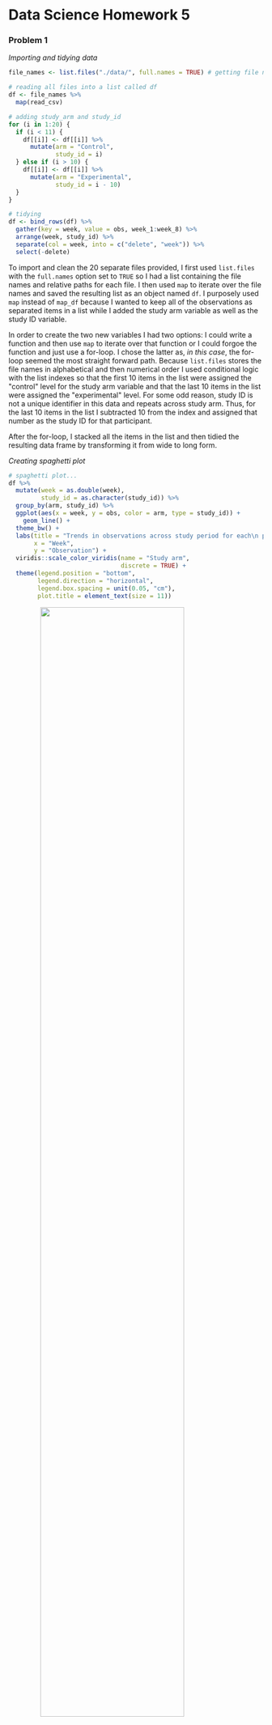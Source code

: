Data Science Homework 5
================

### Problem 1

*Importing and tidying data*

``` r
file_names <- list.files("./data/", full.names = TRUE) # getting file names and path

# reading all files into a list called df
df <- file_names %>% 
  map(read_csv) 

# adding study_arm and study_id
for (i in 1:20) {
  if (i < 11) {
    df[[i]] <- df[[i]] %>% 
      mutate(arm = "Control", 
             study_id = i)
  } else if (i > 10) {
    df[[i]] <- df[[i]] %>% 
      mutate(arm = "Experimental", 
             study_id = i - 10)
  }
}

# tidying
df <- bind_rows(df) %>% 
  gather(key = week, value = obs, week_1:week_8) %>% 
  arrange(week, study_id) %>% 
  separate(col = week, into = c("delete", "week")) %>% 
  select(-delete)
```

To import and clean the 20 separate files provided, I first used `list.files` with the `full.names` option set to `TRUE` so I had a list containing the file names and relative paths for each file. I then used `map` to iterate over the file names and saved the resulting list as an object named `df`. I purposely used `map` instead of `map_df` because I wanted to keep all of the observations as separated items in a list while I added the study arm variable as well as the study ID variable.

In order to create the two new variables I had two options: I could write a function and then use `map` to iterate over that function or I could forgoe the function and just use a for-loop. I chose the latter as, *in this case*, the for-loop seemed the most straight forward path. Because `list.files` stores the file names in alphabetical and then numerical order I used conditional logic with the list indexes so that the first 10 items in the list were assigned the "control" level for the study arm variable and that the last 10 items in the list were assigned the "experimental" level. For some odd reason, study ID is not a unique identifier in this data and repeats across study arm. Thus, for the last 10 items in the list I subtracted 10 from the index and assigned that number as the study ID for that participant.

After the for-loop, I stacked all the items in the list and then tidied the resulting data frame by transforming it from wide to long form.

*Creating spaghetti plot*

``` r
# spaghetti plot...
df %>% 
  mutate(week = as.double(week), 
         study_id = as.character(study_id)) %>% 
  group_by(arm, study_id) %>% 
  ggplot(aes(x = week, y = obs, color = arm, type = study_id)) + 
    geom_line() + 
  theme_bw() + 
  labs(title = "Trends in observations across study period for each\n participant stratified by study arm",
       x = "Week", 
       y = "Observation") + 
  viridis::scale_color_viridis(name = "Study arm",
                               discrete = TRUE) + 
  theme(legend.position = "bottom", 
        legend.direction = "horizontal", 
        legend.box.spacing = unit(0.05, "cm"),
        plot.title = element_text(size = 11))
```

<img src="p8105_hw5_ntw2117_files/figure-markdown_github/spaghetti plot-1.png" width="75%" style="display: block; margin: auto;" />

The spaghetti plot shows that individuals assigned to the experimental arm appear to have increasing observation values across the study period while individuals assigned to the control arm appear to remain constant. We could fit a mixed-effects model with a random intercept to test this.

### Problem 2

``` r
# importing data from github link
murder <- 
  read_csv("https://raw.githubusercontent.com/washingtonpost/data-homicides/master/homicide-data.csv") %>% 
  janitor::clean_names()
```

The Washington Post homicide dataset contains information on 52179 homicides across 50 major U.S. cities from 2007 to 2015. There are 12 variables. Variables provide information on the reported date of the homicide, the victims name, age, and whether or not the case was solved.

``` r
murder <- murder %>% 
  unite("city_state", c("city", "state"), sep = ", ")

# unsolved cases in a city
unsolved <- murder %>% 
  group_by(city_state) %>% 
  filter(disposition %in% c("Closed without arrest", 
                            "Open/No arrest")) %>% 
  summarize(unsolved = n()) 

# total cases in a city
total_cases <- murder %>% 
  group_by(city_state) %>%
  summarize(total = n())

# joining previously created data sets
all_cases <- left_join(unsolved, total_cases, by = "city_state")
```

The create a summary data set that contained the number of total cases and the number of unsolved cases in each city I first split the dataset into two separate datasets: `unsolved` which contains the number of unsolved cases in each city and `total` which contains the total number of cases in each city. I then joined the two datasets on the "city\_state" variable and saved the resulting data set as `all_cases`

``` r
prop_unsolved <- function(df) {

  # uses unsolved and total columns in data set
  ci_unsolved <- prop.test(df$unsolved, df$total)
  
  # putting estimate and bounds in a nice data set
  broom::tidy(ci_unsolved) %>% 
    select(estimate, conf.low, conf.high)
}
```

To obtain the estimated proportion of unsolved cases and corresponding confidence interval for a city I wrote a function called `prop_unsolved`that takes one input, the name of the data set. The function then runs `prop.test` using the "unsolved" and "total" columns in the corresponding data. This result is saved to an object called `ci_unsolved` which is then cleaned up using `tidy` from the broom packaged.

``` r
all_cases %>% 
  filter(city_state == "Baltimore, MD") %>% 
  prop_unsolved() %>% 
  mutate(estimate = round(estimate, 3), 
         conf.low = round(conf.low, 3), 
         conf.high = round(conf.high, 3)) %>% 
  rename(Estimate = estimate, 
         "Lower bound" = conf.low, 
         "Upper bound" = conf.high) %>% 
  knitr::kable()
```

|  Estimate|  Lower bound|  Upper bound|
|---------:|------------:|------------:|
|     0.646|        0.628|        0.663|

The above table shows the estimated proportion and confidence interval of unsolved homicide cases in Baltimore. I estimate that 64.6% of homicide cases in Baltimore are unsolved (95% CI: 62.8%, 66.3%).

``` r
# nesting all cases
city_nest <- nest(all_cases, unsolved:total)

# prop_unsolved(city_nest$data[[1]])
# map(city_nest$data, prop_unsolved)

# iterating prop_unsolved over list column 'data' for each city
unsolved_ci <- city_nest %>% 
  mutate(prop_unsolved = map(data, prop_unsolved)) %>% 
  unnest() %>% 
  rename(conf_low = conf.low, 
         conf_high = conf.high)

# making a plot
unsolved_ci %>% 
  mutate(city_state = fct_reorder(city_state, estimate)) %>% 
  ggplot(aes(x = city_state, y = estimate)) + 
  geom_point(color = "#A35E60") + 
  geom_errorbar(aes(ymin = conf_low, ymax = conf_high)) + 
  coord_flip() + 
  labs(title = "Proportion of unsolved cases in 50 major US cities", 
       y = "Proportion of unsolved cases", 
       x = "City", 
       caption = "Error bars represent 95% confidence interval") + 
  theme_classic() 
```

<img src="p8105_hw5_ntw2117_files/figure-markdown_github/prop_unsolved iteration over all cities-1.png" width="75%" style="display: block; margin: auto;" />

To iterate over all cities using the function I created, I used `nest` to create a data set called `city_nest` that has a column named data that is a list column containing the number of unsolved and total cases in each city. I then used `map` within a `mutate` function to iterate over the data column and created a new list column that contains the estimate and confidence inteval. I then plotted the estimates.

The resulting plot shows the estimated proportion of unsolved homicide cases in each of the 50 cities with a corresponding confidence interval. Chicago has the highest proportion of unsolved cases, followed by New Orleans and Baltimore. Richmond has the lowest proportion of unsolved cases.
